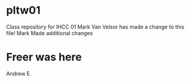 # pltw01
Class repository for IHCC 01
Mark Van Velsor has made a change to this file!
Mark Made additional changes

Freer was here
=======
Andrew E.
